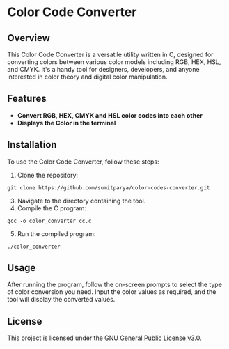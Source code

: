 # Color Code Converter

## Overview

This Color Code Converter is a versatile utility written in C, designed for converting colors between various color models including RGB, HEX, HSL, and CMYK. It's a handy tool for designers, developers, and anyone interested in color theory and digital color manipulation.

## Features

- **Convert RGB, HEX, CMYK and HSL color codes into each other**
- **Displays the Color in the terminal**
## Installation

To use the Color Code Converter, follow these steps:

1. Clone the repository:
```
git clone https://github.com/sumitparya/color-codes-converter.git
```
3. Navigate to the directory containing the tool.
4. Compile the C program:
```
gcc -o color_converter cc.c
```
5. Run the compiled program:
```
./color_converter
```

## Usage

After running the program, follow the on-screen prompts to select the type of color conversion you need. Input the color values as required, and the tool will display the converted values.

## License

This project is licensed under the [GNU General Public License v3.0](LICENSE.md).

